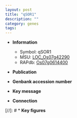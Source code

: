 ```yaml
---
layout: post
title: "qSOR1"
description: ""
category: genes
tags: 
---
```


* **Information**  
    + Symbol: qSOR1  
    + MSU: [LOC_Os07g42290](http://rice.uga.edu/cgi-bin/ORF_infopage.cgi?orf=LOC_Os07g42290)  
    + RAPdb: [Os07g0614400](http://rapdb.dna.affrc.go.jp/viewer/gbrowse_details/irgsp1?name=Os07g0614400)  

* **Publication**  

* **Genbank accession number**  

* **Key message**  

* **Connection**  

[//]: # * **Key figures**  


